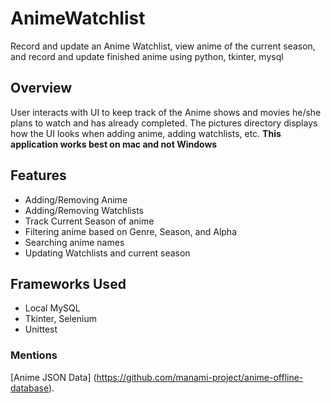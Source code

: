 # AnimeWatchlist
Record and update an Anime Watchlist, view anime of the current season, and record and update finished anime using python, tkinter, mysql

## Overview 
User interacts with UI to keep track of the Anime shows and movies he/she plans to watch and has already completed. The pictures directory 
displays how the UI looks when adding anime, adding watchlists, etc. **This application works best on mac and not Windows** 

## Features 
  - Adding/Removing Anime 
  - Adding/Removing Watchlists
  - Track Current Season of anime 
  - Filtering anime based on Genre, Season, and Alpha 
  - Searching anime names 
  - Updating Watchlists and current season 
  
## Frameworks Used
  - Local MySQL
  - Tkinter, Selenium
  - Unittest
  
### Mentions
[Anime JSON Data] (https://github.com/manami-project/anime-offline-database).
